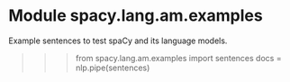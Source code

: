 Module spacy.lang.am.examples
=============================
Example sentences to test spaCy and its language models.

>>> from spacy.lang.am.examples import sentences
>>> docs = nlp.pipe(sentences)